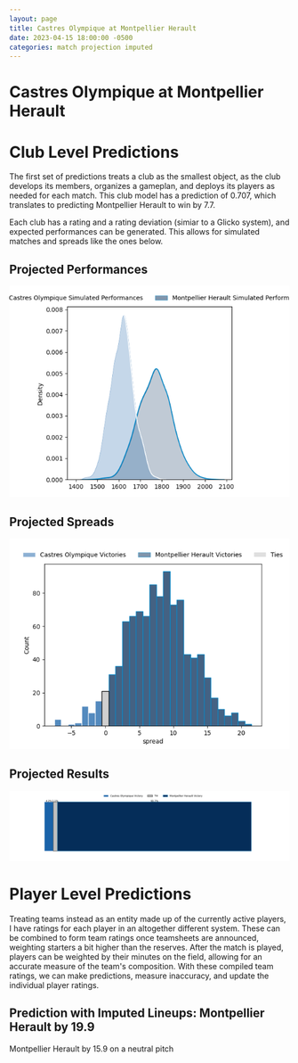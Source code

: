 ```yaml
---  
layout: page  
title: Castres Olympique at Montpellier Herault  
date: 2023-04-15 18:00:00 -0500  
categories: match projection imputed  
---
```

# Castres Olympique at Montpellier Herault

# Club Level Predictions


The first set of predictions treats a club as the smallest object, as the club develops its members, organizes a gameplan, and deploys its players as needed for each match. This club model has a prediction of 0.707, which translates to predicting Montpellier Herault to win by 7.7.

Each club has a rating and a rating deviation (simiar to a Glicko system), and expected performances can be generated. This allows for simulated matches and spreads like the ones below.
## Projected Performances


![Projected Performances](plots/performances_2023-04-15-MontpellierHerault-CastresOlympique.png)
## Projected Spreads


![Projected Spreads](plots/spreads_2023-04-15-MontpellierHerault-CastresOlympique.png)
## Projected Results


![Projected Results](plots/resultbar_2023-04-15-MontpellierHerault-CastresOlympique.png)
# Player Level Predictions


Treating teams instead as an entity made up of the currently active players, I have ratings for each player in an altogether different system. These can be combined to form team ratings once teamsheets are announced, weighting starters a bit higher than the reserves. After the match is played, players can be weighted by their minutes on the field, allowing for an accurate measure of the team's composition. With these compiled team ratings, we can make predictions, measure inaccuracy, and update the individual player ratings.
## Prediction with Imputed Lineups: Montpellier Herault by 19.9


Montpellier Herault by 15.9 on a neutral pitch

